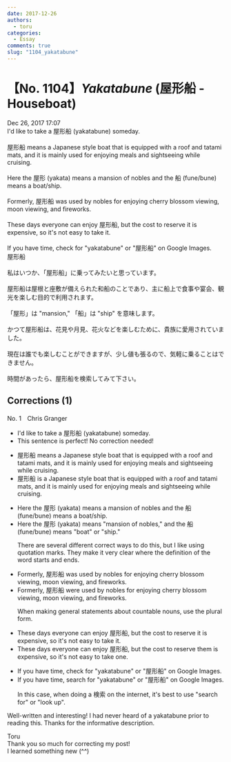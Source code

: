 ```yaml
---
date: 2017-12-26
authors:
  - toru
categories:
  - Essay
comments: true
slug: "1104_yakatabune"
---
```


# 【No. 1104】<strong><em>Yakatabune</strong></em> (屋形船 - Houseboat)
<div class="date">Dec 26, 2017 17:07</div>
<div id="post"><div id="body_show_ori">
I'd like to take a 屋形船 (yakatabune) someday.<br/><br/>屋形船 means a Japanese style boat that is equipped with a roof and tatami mats, and it is mainly used for enjoying meals and sightseeing while cruising.<br/><br/>Here the 屋形 (yakata) means a mansion of nobles and the 船 (fune/bune) means a boat/ship.<br/><br/>Formerly, 屋形船 was used by nobles for enjoying cherry blossom viewing, moon viewing,  and fireworks.<br/><br/>These days everyone can enjoy 屋形船, but the cost to reserve it is expensive, so it's not easy to take it.<br/><br/>If you have time, check for "yakatabune" or "屋形船" on Google Images.
</div></div>

<!-- more -->

<div id="post_ja"><div id="body_show_mo">
屋形船<br/><br/>私はいつか、「屋形船」に乗ってみたいと思っています。<br/><br/>屋形船は屋根と座敷が備えられた和船のことであり、主に船上で食事や宴会、観光を楽しむ目的で利用されます。<br/><br/>「屋形」は "mansion," 「船」は "ship" を意味します。<br/><br/>かつて屋形船は、花見や月見、花火などを楽しむために、貴族に愛用されていました。<br/><br/>現在は誰でも楽しむことができますが、少し値も張るので、気軽に乗ることはできません。<br/><br/>時間があったら、屋形船を検索してみて下さい。
</div></div>

## Corrections (1)
<div id="block"><div class="first_name"> No. 1　<span class="just_name">Chris Granger</span></div><div id="block2">
<ul class="correction_field">
<li class="incorrect">I'd like to take a 屋形船 (yakatabune) someday.</li>
<li class="corrected perfect">This sentence is perfect! No correction needed!</li>
</ul>
<ul class="correction_field">
<li class="incorrect">屋形船 means a Japanese style boat that is equipped with a roof and tatami mats, and it is mainly used for enjoying meals and sightseeing while cruising.</li>
<li class="corrected correct">
屋形船 <span class="f_red">is</span> a Japanese style boat that is equipped with a roof and tatami mats, and it is mainly used for enjoying meals and sightseeing while cruising.
</li>
</ul>
<ul class="correction_field">
<li class="incorrect">Here the 屋形 (yakata) means a mansion of nobles and the 船 (fune/bune) means a boat/ship.</li>
<li class="corrected correct">
Here the 屋形 (yakata) means <span class="f_red">"</span>mansion of nobles<span class="f_red">,"</span> and the 船 (fune/bune) means <span class="f_red">"</span>boat<span class="f_red">" or "</span>ship.<span class="f_red">"</span>
<p class="correction_comment">There are several different correct ways to do this, but I like using quotation marks. They make it very clear where the definition of the word starts and ends.</p>
</li>
</ul>
<ul class="correction_field">
<li class="incorrect">Formerly, 屋形船 was used by nobles for enjoying cherry blossom viewing, moon viewing,  and fireworks.</li>
<li class="corrected correct">
Formerly, 屋形船 <span class="f_red">were</span> used by nobles for enjoying cherry blossom viewing, moon viewing, and fireworks.
<p class="correction_comment">When making general statements about countable nouns, use the plural form.</p>
</li>
</ul>
<ul class="correction_field">
<li class="incorrect">These days everyone can enjoy 屋形船, but the cost to reserve it is expensive, so it's not easy to take it.</li>
<li class="corrected correct">
These days everyone can enjoy 屋形船, but the cost to reserve <span class="f_red">them</span> is expensive, so it's not easy to take <span class="f_red">one</span>.
</li>
</ul>
<ul class="correction_field">
<li class="incorrect">If you have time, check for "yakatabune" or "屋形船" on Google Images.</li>
<li class="corrected correct">
If you have time, <span class="f_red">search</span> for "yakatabune" or "屋形船" on Google Images.
<p class="correction_comment">In this case, when doing a 検索 on the internet, it's best to use "search for" or "look up".</p>
</li>
</ul>
<p class="comment_small">
 Well-written and interesting! I had never heard of a yakatabune prior to reading this. Thanks for the informative description.
</p>

</div><div class="name"><span class="just_name">Toru</span><br>
Thank you so much for correcting my post! <br/>I learned something new (^^)
</div>
</div>
